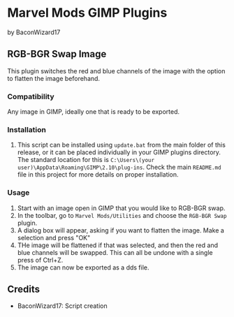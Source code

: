 # Marvel Mods GIMP Plugins
by BaconWizard17
## RGB-BGR Swap Image
This plugin switches the red and blue channels of the image with the option to flatten the image beforehand.

### Compatibility
Any image in GIMP, ideally one that is ready to be exported. 

### Installation
 1. This script can be installed using `update.bat` from the main folder of this release, or it can be placed individually in your GIMP plugins directory. The standard location for this is `C:\Users\(your user)\AppData\Roaming\GIMP\2.10\plug-ins`. Check the main `README.md` file in this project for more details on proper installation.

### Usage
1. Start with an image open in GIMP that you would like to RGB-BGR swap.
2. In the toolbar, go to `Marvel Mods/Utilities` and choose the `RGB-BGR Swap` plugin.
3. A dialog box will appear, asking if you want to flatten the image. Make a selection and press "OK"
4. THe image will be flattened if that was selected, and then the red and blue channels will be swapped. This can all be undone with a single press of Ctrl+Z.
5. The image can now be exported as a dds file.

## Credits
- BaconWizard17: Script creation